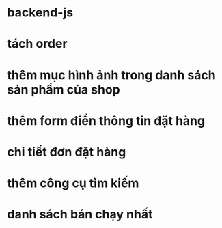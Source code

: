 # backend-js
# tách order
# thêm mục hình ảnh trong danh sách sản phẩm của shop
# thêm form điền thông tin đặt hàng
# chi tiết đơn đặt hàng 
# thêm công cụ tìm kiếm
# danh sách bán chạy nhất